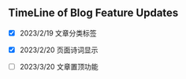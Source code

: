 ## TimeLine of Blog Feature Updates
- [x] 2023/2/19 文章分类标签 
- [x] 2023/2/20 页面诗词显示
- [ ] 2023/3/20 文章置顶功能

